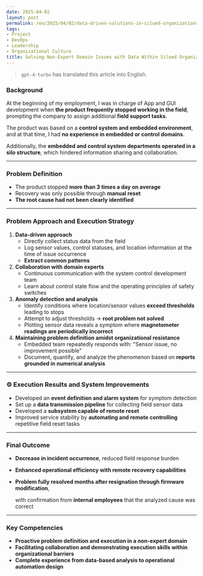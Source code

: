 ```yaml
---
date: 2025-04-02
layout: post
permalink: /en/2025/04/02/data-driven-solutions-in-siloed-organizations.html
tags:
- Project
- DevOps
- Leadership
- Organizational Culture
title: Solving Non-Expert Domain Issues with Data Within Siloed Organizational Structures
---
```

> `gpt-4-turbo` has translated this article into English.

### Background

At the beginning of my employment, I was in charge of App and GUI development when **the product frequently stopped working in the field**, prompting the company to assign additional **field support tasks**.

The product was based on a **control system and embedded environment**, and at that time, I had **no experience in embedded or control domains**.

Additionally, the **embedded and control system departments operated in a silo structure**, which hindered information sharing and collaboration.

---

### Problem Definition

- The product stopped **more than 3 times a day on average**
- Recovery was only possible through **manual reset**
- **The root cause had not been clearly identified**

---

### Problem Approach and Execution Strategy

1. **Data-driven approach**
    - Directly collect status data from the field
    - Log sensor values, control statuses, and location information at the time of issue occurrence
    - **Extract common patterns**
2. **Collaboration with domain experts**
    - Continuous communication with the system control development team
    - Learn about control state flow and the operating principles of safety switches
3. **Anomaly detection and analysis**
    - Identify conditions where location/sensor values **exceed thresholds** leading to stops
    - Attempt to adjust thresholds → **root problem not solved**
    - Plotting sensor data reveals a symptom where **magnetometer readings are periodically incorrect**
4. **Maintaining problem definition amidst organizational resistance**
    - Embedded team repeatedly responds with: "Sensor issue, no improvement possible"
    - Document, quantify, and analyze the phenomenon based on **reports grounded in numerical analysis**

---

### ⚙️ Execution Results and System Improvements

- Developed an **event definition and alarm system** for symptom detection
- Set up a **data transmission pipeline** for collecting field sensor data
- Developed a **subsystem capable of remote reset**
- Improved service stability by **automating and remote controlling** repetitive field reset tasks

---

### Final Outcome

- **Decrease in incident occurrence**, reduced field response burden
- **Enhanced operational efficiency with remote recovery capabilities**
- **Problem fully resolved months after resignation through firmware modification**,

    with confirmation from **internal employees** that the analyzed cause was correct
    

---

### Key Competencies

- **Proactive problem definition and execution in a non-expert domain**
- **Facilitating collaboration and demonstrating execution skills within organizational barriers**
- **Complete experience from data-based analysis to operational automation design**